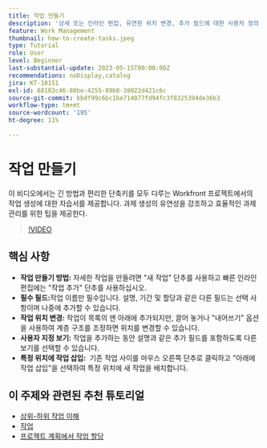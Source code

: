 ```yaml
---
title: 작업 만들기
description: '상세 또는 인라인 편집, 유연한 위치 변경, 추가 필드에 대한 사용자 정의 보기, 특정 배치(예: Workfront의 "아래에 작업 삽입" 사용)를 위한 옵션을 사용하여 작업 생성을 단순화합니다.'
feature: Work Management
thumbnail: how-to-create-tasks.jpeg
type: Tutorial
role: User
level: Beginner
last-substantial-update: 2023-05-15T00:00:00Z
recommendations: noDisplay,catalog
jira: KT-10151
exl-id: 68102c46-80be-4255-89b8-38022d421c6c
source-git-commit: bbdf99c6bc1be714077fd94fc3f8325394de36b3
workflow-type: tm+mt
source-wordcount: '195'
ht-degree: 11%

---
```


# 작업 만들기

이 비디오에서는 긴 방법과 편리한 단축키를 모두 다루는 Workfront 프로젝트에서의 작업 생성에 대한 자습서를 제공합니다. 과제 생성의 유연성을 강조하고 효율적인 과제 관리를 위한 팁을 제공한다.


>[!VIDEO](https://video.tv.adobe.com/v/3419372/?quality=12&learn=on&enablevpops=1)

## 핵심 사항

* **작업 만들기 방법:** 자세한 작업을 만들려면 &quot;새 작업&quot; 단추를 사용하고 빠른 인라인 편집에는 &quot;작업 추가&quot; 단추를 사용하십시오.
* **필수 필드:**&#x200B;작업 이름만 필수입니다. 설명, 기간 및 할당과 같은 다른 필드는 선택 사항이며 나중에 추가할 수 있습니다. &#x200B;
* **작업 위치 변경:**&#x200B; 작업이 목록의 맨 아래에 추가되지만, 끌어 놓거나 &quot;내어쓰기&quot; 옵션을 사용하여 계층 구조를 조정하면 위치를 변경할 수 있습니다.
* **사용자 지정 보기:** 작업을 추가하는 동안 설명과 같은 추가 필드를 포함하도록 다른 보기를 선택할 수 있습니다. &#x200B;
* **특정 위치에 작업 삽입:** &#x200B; 기존 작업 사이를 마우스 오른쪽 단추로 클릭하고 &quot;아래에 작업 삽입&quot;을 선택하여 특정 위치에 새 작업을 배치합니다.


## 이 주제와 관련된 추천 튜토리얼

* [상위-하위 작업 이해](/help/manage-work/tasks/understand-parent-child-tasks.md)
* [작업](/help/manage-work/tasks/work-with-tasks.md)
* [프로젝트 계획에서 작업 할당](/help/manage-work/tasks/assign-tasks-from-the-project-plan.md)
